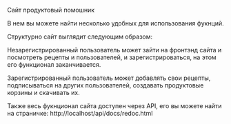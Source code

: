 Сайт продуктовый помошник

В нем вы можете найти несколько удобных для использования фукнций.

Структурно сайт выглядит следующим образом:

Незарегистрированный пользователь может зайти на фронтэнд сайта и посмотреть рецепты и пользователей, и зарегистрироваться, на этом его функционал заканчивается.

Зарегистрированный пользователь может добавлять свои рецепты, подписываться на других пользователей, создавать продуктовые корзины и скачивать их.

Также весь фукнционал сайта доступен через API, его вы можете найти на страничке: 
http://localhost/api/docs/redoc.html